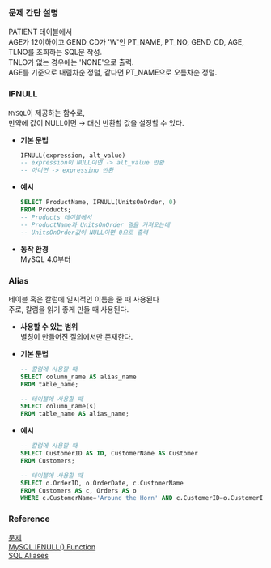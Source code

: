 ### 문제 간단 설명
PATIENT 테이블에서<br>
AGE가 12이하이고 GEND_CD가 'W'인
PT_NAME, PT_NO, GEND_CD, AGE, TLNO를 조회하는 SQL문 작성.<br>
TNLO가 없는 경우에는 'NONE'으로 출력.<br>
AGE를 기준으로 내림차순 정렬, 같다면 PT_NAME으로 오름차순 정렬.<br>

### IFNULL
`MYSQL`이 제공하는 함수로,<br>
만약에 값이 NULL이면 → 대신 반환할 값을 설정할 수 있다.<br>
- **기본 문법**<br>
    ```sql
    IFNULL(expression, alt_value)
    -- expression이 NULL이면 -> alt_value 반환
    -- 아니면 -> expressino 반환
    ```

- **예시**<br>
    ```sql
    SELECT ProductName, IFNULL(UnitsOnOrder, 0)
    FROM Products;
    -- Products 테이블에서
    -- ProductName과 UnitsOnOrder 열을 가져오는데
    -- UnitsOnOrder값이 NULL이면 0으로 출력
    ```

- **동작 환경**<br>
    MySQL 4.0부터

### Alias
테이블 혹은 칼럼에 일시적인 이름을 줄 때 사용된다<br>
주로, 칼럼을 읽기 좋게 만들 때 사용된다.<br>

- **사용할 수 있는 범위**<br>
    별칭이 만들어진 질의에서만 존재한다.

- **기본 문법**<br>
    ```sql
    -- 칼럼에 사용할 때
    SELECT column_name AS alias_name
    FROM table_name;
    
    -- 테이블에 사용할 때
    SELECT column_name(s)
    FROM table_name AS alias_name;
    ```
    
- **예시**<br>
    ```sql
    -- 칼럼에 사용할 때
    SELECT CustomerID AS ID, CustomerName AS Customer
    FROM Customers;
    
    -- 테이블에 사용할 때
    SELECT o.OrderID, o.OrderDate, c.CustomerName
    FROM Customers AS c, Orders AS o
    WHERE c.CustomerName='Around the Horn' AND c.CustomerID=o.CustomerID;
    ```

### Reference
[문제](https://school.programmers.co.kr/learn/courses/30/lessons/132201)<br>
[MySQL IFNULL() Function](https://www.w3schools.com/sql/func_mysql_ifnull.asp)<br>
[SQL Aliases](https://www.w3schools.com/sql/sql_alias.asp)<br>
